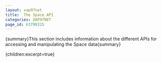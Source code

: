 ```yaml
---
layout: xap97net
title:  The Space API
categories: XAP97NET
page_id: 63799315
---
```


{summary}This section includes information about the different APIs for accessing and manipulating the Space data{summary}

{children:excerpt=true}